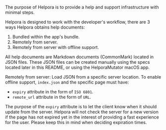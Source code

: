 The purpose of Helpora is to provide a help and support infrastructure with minimal steps.

Helpora is designed to work with the developer's workflow, there are 3 ways Helpora obtains help documents:
1. Bundled within the app's bundle.
2. Remotely from server.
3. Remotely from server with offline support.

All help documents are Markdown documents (CommonMark) located in JSON files. These JSON files can be created manually using the specs located later in this README, or using the HelporaMutator macOS app.

Remotely from server:
Load JSON from a specific server location.
To enable offline support, `index.json` and the specific page must have:
- `expiry` attribute in the form of `ISO 6801`.
- `remote_url` attribute in the form of `URL`.

The purpose of the `expiry` attribute is to let the client know when it should update from the server.
Helpora will not check the server for a new version if the page has not expired yet in the interest of providing a fast experience for the user. Please keep this in mind when deciding expiration times.
